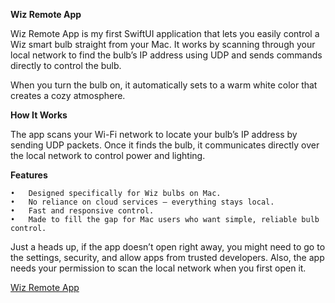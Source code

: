 **Wiz Remote App**

Wiz Remote App is my first SwiftUI application that lets you easily control a Wiz smart bulb straight from your Mac. It works by scanning through your local network to find the bulb’s IP address using UDP and sends commands directly to control the bulb.

When you turn the bulb on, it automatically sets to a warm white color that creates a cozy atmosphere.

**How It Works**

The app scans your Wi-Fi network to locate your bulb’s IP address by sending UDP packets. Once it finds the bulb, it communicates directly over the local network to control power and lighting.

**Features**

	•	Designed specifically for Wiz bulbs on Mac.
	•	No reliance on cloud services — everything stays local.
	•	Fast and responsive control.
	•	Made to fill the gap for Mac users who want simple, reliable bulb control.

Just a heads up, if the app doesn’t open right away, you might need to go to the settings, security, and allow apps from trusted developers. Also, the app needs your permission to scan the local network when you first open it.

 [Wiz Remote App](https://github.com/user-attachments/files/20357546/Wiz.Remote.App.app.zip)
